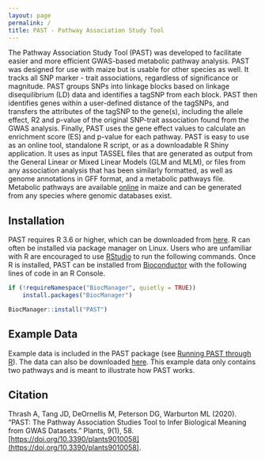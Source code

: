 ```yaml
---
layout: page
permalink: /
title: PAST - Pathway Association Study Tool
---
```


The Pathway Association Study Tool (PAST) was developed to facilitate easier and more efficient GWAS-based metabolic pathway analysis. PAST was designed for use with maize but is usable for other species as well. It tracks all SNP marker - trait associations, regardless of significance or magnitude. PAST groups SNPs into linkage blocks based on linkage disequilibrium (LD) data and identifies a tagSNP from each block. PAST then identifies genes within a user-defined distance of the tagSNPs, and transfers the attributes of the tagSNP to the gene(s), including the allele effect, R2 and p-value of the original SNP-trait association found from the GWAS analysis.  Finally, PAST uses the gene effect values to calculate an enrichment score (ES) and p-value for each pathway. PAST is easy to use as an online tool, standalone R script, or as a downloadable R Shiny application. It uses as input TASSEL files that are generated as output from the General Linear or Mixed Linear Models (GLM and MLM), or files from any association analysis that has been similarly formatted, as well as genome annotations in GFF format, and a metabolic pathways file. Metabolic pathways are available [online](https://www.maizegdb.org/) in maize and can be generated from any species where genomic databases exist.

## Installation

PAST requires R 3.6 or higher, which can be downloaded from [here](https://www.r-project.org/). R can often be installed via package manager on Linux. Users who are unfamiliar with R are encouraged to use [RStudio](https://rstudio.com/products/rstudio/) to run the following commands. Once R is installed, PAST can be installed from [Bioconductor](https://bioconductor.org/packages/release/bioc/html/PAST.html) with the following lines of code in an R Console.

```r
if (!requireNamespace("BiocManager", quietly = TRUE))
    install.packages("BiocManager")

BiocManager::install("PAST")
```

## Example Data

Example data is included in the PAST package (see [Running PAST through R](running_r)). The data can also be downloaded [here](/assets/example_data.zip). This example data only contains two pathways and is meant to illustrate how PAST works.

## Citation

Thrash A, Tang JD, DeOrnellis M, Peterson DG, Warburton ML (2020). “PAST: The Pathway Association Studies Tool to Infer Biological Meaning from GWAS Datasets.” Plants, 9(1), 58. [https://doi.org/10.3390/plants9010058](https://doi.org/10.3390/plants9010058). 